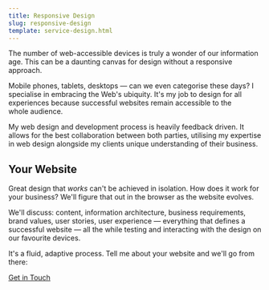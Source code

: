 ```yaml
---
title: Responsive Design
slug: responsive-design
template: service-design.html
---
```


The number of web-accessible devices is truly a wonder of our information age. This can be a daunting canvas for design without a responsive approach.

Mobile phones, tablets, desktops — can we even categorise these days? I specialise in embracing the Web's ubiquity. It's my job to design for all experiences because successful websites remain accessible to the whole audience.

My web design and development process is heavily feedback driven. It allows for the best collaboration between both parties, utilising my expertise in web design alongside my clients unique understanding of their business.


## Your Website


Great design that _works_ can't be achieved in isolation. How does it work for your business? We'll figure that out in the browser as the website evolves.

We'll discuss: content, information architecture, business requirements, brand values, user stories, user experience — everything that defines a successful website — all the while testing and interacting with the design on our favourite devices.

It's a fluid, adaptive process. Tell me about your website and we'll go from there:


[Get in Touch](/contact/)
